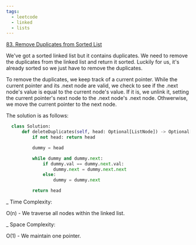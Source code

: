 ```yaml
---
tags:
  - leetcode
  - linked
  - lists
---
```


<a href="https://leetcode.com/problems/remove-duplicates-from-sorted-list/">
83. Remove Duplicates from Sorted List</a>

We've got a sorted linked list but it contains duplicates. We need to remove the
duplicates from the linked list and return it sorted. Luckily for us, it's
already sorted so we just have to remove the duplicates.

To remove the duplicates, we keep track of a current pointer. While the current
pointer and its .next node are valid, we check to see if the .next node's value
is equal to the current node's value. If it is, we unlink it, setting the
current pointer's next node to the .next node's .next node. Othwerwise, we move
the current pointer to the next node.

The solution is as follows:

```python
  class Solution:
      def deleteDuplicates(self, head: Optional[ListNode]) -> Optional[ListNode]:
          if not head: return head

          dummy = head

          while dummy and dummy.next:
              if dummy.val == dummy.next.val:
                  dummy.next = dummy.next.next
              else:
                  dummy = dummy.next

          return head
```

\_ Time Complexity:

O(n) - We traverse all nodes within the linked list.

\_ Space Complexity:

O(1) - We maintain one pointer.
